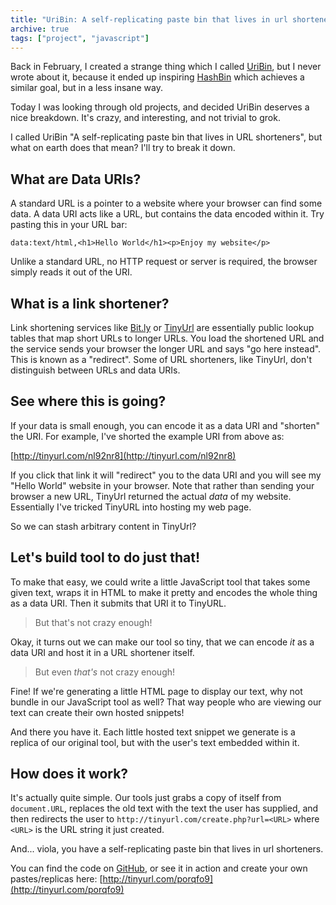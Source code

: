 ```yaml
---
title: "UriBin: A self-replicating paste bin that lives in url shorteners"
archive: true
tags: ["project", "javascript"]
---
```


Back in February, I created a strange thing which I called
[UriBin](http://tinyurl.com/porqfo9), but I never wrote about it, because it
ended up inspiring [HashBin](http://hashb.in) which
achieves a similar goal, but in a less insane way.

Today I was looking through old projects, and decided UriBin deserves
a nice breakdown. It's crazy, and interesting, and not trivial to grok.

I called UriBin "A self-replicating paste bin that lives in URL shorteners",
but what on earth does that mean? I'll try to break it down.

## What are Data URIs?

A standard URL is a pointer to a website where your browser can find some data.
A data URI acts like a URL, but contains the data encoded within it. Try
pasting this in your URL bar:

```
data:text/html,<h1>Hello World</h1><p>Enjoy my website</p>
```

Unlike a standard URL, no HTTP request or server is required, the browser
simply reads it out of the URI.

## What is a link shortener?

Link shortening services like [Bit.ly](http://bit.ly) or
[TinyUrl](http://tinyurl.com) are essentially public lookup tables that map
short URLs to longer URLs. You load the shortened URL and the service sends
your browser the longer URL and says "go here instead". This is known as
a "redirect". Some of URL shorteners, like TinyUrl, don't distinguish between
URLs and data URIs.

## See where this is going?

If your data is small enough, you can encode it as a data URI and "shorten"
the URI. For example, I've shorted the example URI from above as:

[http://tinyurl.com/nl92nr8](http://tinyurl.com/nl92nr8)

If you click that link it will "redirect" you to the data URI and you will see
my "Hello World" website in your browser. Note that rather than sending your
browser a new URL, TinyUrl returned the actual _data_ of my website.
Essentially I've tricked TinyURL into hosting my web page.

So we can stash arbitrary content in TinyUrl?

## Let's build tool to do just that!

To make that easy, we could write a little JavaScript tool that takes some
given text, wraps it in HTML to make it pretty and encodes the whole thing as
a data URI. Then it submits that URI it to TinyURL.

> But that's not crazy enough!

Okay, it turns out we can make our tool so tiny, that we can encode _it_ as
a data URI and host it in a URL shortener itself.

> But even _that's_ not crazy enough!

Fine! If we're generating a little HTML page to display our text, why not
bundle in our JavaScript tool as well? That way people who are viewing our text
can create their own hosted snippets!

And there you have it. Each little hosted text snippet we generate is a replica
of our original tool, but with the user's text embedded within it.

## How does it work?

It's actually quite simple. Our tools just grabs a copy of itself from
`document.URL`, replaces the old text with the text the user has supplied, and
then redirects the user to `http://tinyurl.com/create.php?url=<URL>` where
`<URL>` is the URL string it just created.

And... viola, you have a self-replicating paste bin that lives in url
shorteners.

You can find the code on [GitHub](https://github.com/captbaritone/uribin), or
see it in action and create your own pastes/replicas here:
[http://tinyurl.com/porqfo9](http://tinyurl.com/porqfo9)
